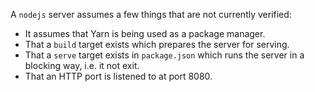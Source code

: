 A `nodejs` server assumes a few things that are not currently verified:

- It assumes that Yarn is being used as a package manager.
- That a `build` target exists which prepares the server for serving.
- That a `serve` target exists in `package.json` which runs the server in a blocking way, i.e. it not exit.
- That an HTTP port is listened to at port 8080.
